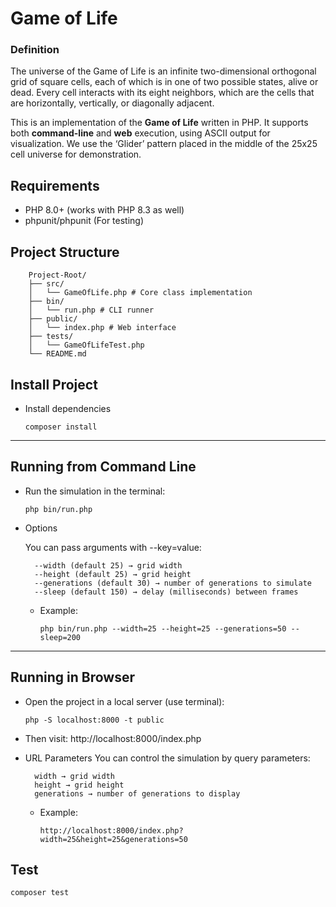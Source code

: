# Game of Life

### Definition

The universe of the Game of Life is an infinite two-dimensional orthogonal grid of square cells, each of
which is in one of two possible states, alive or dead. Every cell interacts with its eight neighbors, which
are the cells that are horizontally, vertically, or diagonally adjacent.

This is an implementation of the **Game of Life** written in PHP. It supports both **command-line** and **web** execution, using ASCII output for visualization. We use the ‘Glider’ pattern placed in the middle of the 25x25 cell universe for demonstration.


## Requirements

- PHP 8.0+ (works with PHP 8.3 as well)
- phpunit/phpunit (For testing)


## Project Structure
        Project-Root/
        ├── src/
        │   └── GameOfLife.php # Core class implementation
        ├── bin/
        │   └── run.php # CLI runner
        ├── public/
        │   └── index.php # Web interface
        ├── tests/
        │   └── GameOfLifeTest.php
        └── README.md

## Install Project

- Install dependencies
  
  ```
  composer install
  ```

---

## Running from Command Line
- Run the simulation in the terminal:
    ```
    php bin/run.php
    ```

- Options

  You can pass arguments with --key=value:

        --width (default 25) → grid width
        --height (default 25) → grid height
        --generations (default 30) → number of generations to simulate
        --sleep (default 150) → delay (milliseconds) between frames

  - Example:
    ```
    php bin/run.php --width=25 --height=25 --generations=50 --sleep=200
    ```
---

## Running in Browser

- Open the project in a local server (use terminal):
    ```
    php -S localhost:8000 -t public
    ```

- Then visit:
        http://localhost:8000/index.php


- URL Parameters
        You can control the simulation by query parameters:

        width → grid width
        height → grid height
        generations → number of generations to display

  - Example:
    
        http://localhost:8000/index.php?width=25&height=25&generations=50


## Test
```
composer test
```
